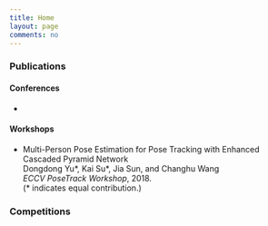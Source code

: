 ```yaml
---
title: Home
layout: page
comments: no
---
```


### Publications

#### Conferences

- 

#### Workshops

- Multi-Person Pose Estimation for Pose Tracking with Enhanced Cascaded Pyramid Network <br>
Dongdong Yu\*, Kai Su\*, Jia Sun, and Changhu Wang <br>
*ECCV PoseTrack Workshop*, 2018. <br>
(\* indicates equal contribution.)

### Competitions